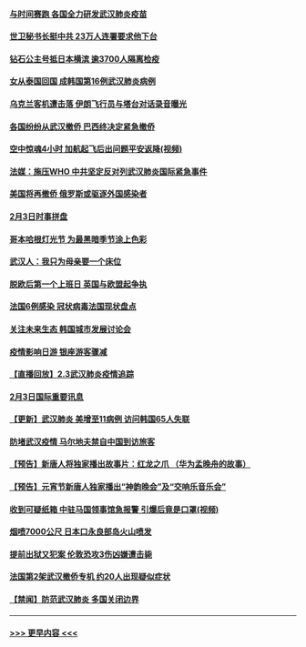 #### [与时间赛跑 各国全力研发武汉肺炎疫苗](../pages/prog202/a102768738.md?t=02041711) 
#### [世卫秘书长挺中共 23万人连署要求他下台](../pages/prog202/a102768717.md?t=02041711) 
#### [钻石公主号抵日本横滨 逾3700人隔离检疫](../pages/prog202/a102768714.md?t=02041711) 
#### [女从泰国回国 成韩国第16例武汉肺炎病例](../pages/prog202/a102768669.md?t=02041711) 
#### [乌克兰客机遭击落 伊朗飞行员与塔台对话录音曝光](../pages/prog202/a102768645.md?t=02041711) 
#### [各国纷纷从武汉撤侨 巴西终决定紧急撤侨](../pages/prog202/a102768630.md?t=02041711) 
#### [空中惊魂4小时 加航起飞后出问题平安返降(视频)](../pages/prog202/a102768601.md?t=02041711) 
#### [法媒：施压WHO 中共坚定反对列武汉肺炎国际紧急事件](../pages/prog202/a102768584.md?t=02041711) 
#### [美国将再撤侨 俄罗斯或驱逐外国感染者](../pages/prog202/a102768247.md?t=02041711) 
#### [2月3日时事拼盘](../pages/prog202/a102768402.md?t=02041711) 
#### [哥本哈根灯光节 为最黑暗季节涂上色彩](../pages/prog202/a102768369.md?t=02041711) 
#### [武汉人：我只为母亲要一个床位](../pages/prog202/a102768250.md?t=02041711) 
#### [脱欧后第一个上班日 英国与欧盟起争执](../pages/prog202/a102768252.md?t=02041711) 
#### [法国6例感染 冠状病毒法国现状盘点](../pages/prog202/a102768157.md?t=02041711) 
#### [关注未来生态 韩国城市发展讨论会](../pages/prog202/a102768153.md?t=02041711) 
#### [疫情影响日游 银座游客骤减](../pages/prog202/a102768160.md?t=02041711) 
#### [【直播回放】2.3武汉肺炎疫情追踪](../pages/prog202/a102768128.md?t=02041711) 
#### [2月3日国际重要讯息](../pages/prog202/a102767896.md?t=02041711) 
#### [【更新】武汉肺炎 美增至11病例 访问韩国65人失联](../pages/prog202/a102758911.md?t=02041711) 
#### [防堵武汉疫情 马尔地夫禁自中国到访旅客](../pages/prog202/a102767847.md?t=02041711) 
#### [【预告】新唐人将独家播出故事片：红龙之爪 （华为孟晚舟的故事）](../pages/prog202/a102767728.md?t=02041711) 
#### [【预告】元宵节新唐人独家播出“神韵晚会”及“交响乐音乐会”](../pages/prog202/a102767674.md?t=02041711) 
#### [收到可疑纸箱 中驻马国领事馆急报警 引爆后竟是口罩(视频)](../pages/prog202/a102767695.md?t=02041711) 
#### [烟喷7000公尺 日本口永良部岛火山喷发](../pages/prog202/a102767687.md?t=02041711) 
#### [提前出狱又犯案 伦敦恐攻3伤凶嫌遭击毙](../pages/prog202/a102767635.md?t=02041711) 
#### [法国第2架武汉撤侨专机 约20人出现疑似症状](../pages/prog202/a102767617.md?t=02041711) 
#### [【禁闻】防范武汉肺炎  多国关闭边界](../pages/prog202/a102767542.md?t=02041711) 

----
#### [ >>> 更早内容 <<< ](../indexes/prog202-earlier.md)
